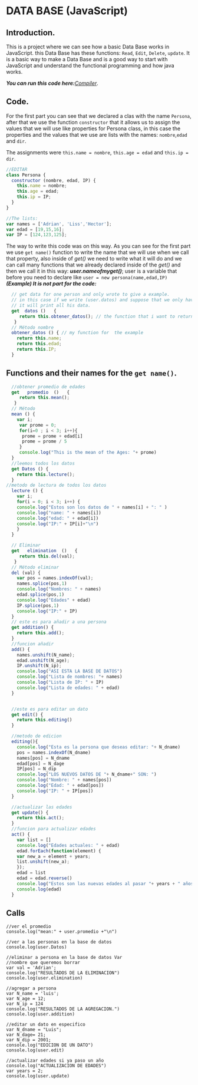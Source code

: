 # DATA BASE (JavaScript)
## Introduction.
This is a project where we can see how a basic Data Base works in JavaScript. this Data Base has these functions: `Read`, `Edit`, `Delete`, `update`. It is a basic way to make a Data Base and is a good way to start with JavaScript and understand the functional programming and how java works.

_**You can run this code here:**_[_Compiler_](https://playcode.io/466577?tabs=script_DataBase.js,preview,console).

## Code.
For the first part you can see that we declared a clas with the name `Persona`, after that we use the function `constructor` that it allows us to assign the values that we will use like properties for Persona class, in this case the properties and the values that we use are lists with the names: `nombre`,`edad` and `dir`. 

The assignments were `this.name = nombre`, `this.age = edad` and `this.ip = dir`.
````JavaScript
//EDITAR
class Persona {
  constructor (nombre, edad, IP) {
    this.name = nombre;
    this.age = edad;
    this.ip = IP;
  }
}
````
````JavaScript
//The lists:
var names = ['Adrian', 'Liss','Hector'];
var edad = [19,15,16];
var IP = [124,123,125];
````
The way to write this code was on this way. As you can see for the first part we use `get name()` function to write the name that we will use when we call that property, also inside of _get()_ we need to write what it will do and we can call many functions that we already declared inside of the _get()_ and then we call it in this way: _**user.nameofmyget()**_; user is a variable that before you need to declare like `user = new persona(name,edad,IP)`
_**(Example) It is not part for the code:**_
````JavaScript
  // get data for one person and only wrote to give a example.
  // in this case if we write (user.datos) and suppose that we only have one data for each list.
  // it will print all his data.
  get  datos ()   {
     return this.obtener_datos(); // the function that i want to return its result.
   }
  // Método nombre
  obtener_datos () { // my function for  the example
    return this.name;
    return this.edad;
    return this.IP;
  }
````
## Functions and their names for the `get name()`.

````JavaScript
  //obtener promedio de edades
  get   promedio  ()   {
     return this.mean();
   }
  // Método
  mean () {
    var i;
     var prome = 0;
     for(i=0 ; i < 3; i++){
      prome = prome + edad[i]
      prome = prome / 5
     }
     console.log("This is the mean of the Ages: "+ prome)
  }
  //leemos todos los datos
  get Datos () {
    return this.lecture();
  }
//metodo de lectura de todos los datos
  lecture () {
    var i;
    for(i = 0; i < 3; i++) {
    console.log("Estos son los datos de " + names[i] + ": " )
    console.log("name: " + names[i])
    console.log("edad: " + edad[i])
    console.log("IP:" + IP[i]+"\n")
    }
  }

  // Eliminar
  get   elimination  ()   {
     return this.del(val);
   }
  // Método eliminar
  del (val) {
    var pos = names.indexOf(val);
    names.splice(pos,1)
    console.log("Nombres: " + names)
    edad.splice(pos,1)
    console.log("Edades" + edad)
    IP.splice(pos,1)
    console.log("IP:" + IP)
  }
  // este es para añadir a una persona
  get addition() {
    return this.add();
  }
  //funcion añadir
  add() {
    names.unshift(N_name);
    edad.unshift(N_age);
    IP.unshift(N_ip);
    console.log("ASI ESTA LA BASE DE DATOS")
    console.log("Lista de nombres: "+ names)
    console.log("Lista de IP: " + IP)
    console.log("Lista de edades: " + edad)
  }


  //este es para editar un dato
  get edit() {
    return this.editing()
  }

  //metodo de edicion
  editing(){
    console.log("Esta es la persona que deseas editar: "+ N_dname)
    pos = names.indexOf(N_dname)
    names[pos] = N_dname
    edad[pos] = N_dage
    IP[pos] = N_dip
    console.log("LOS NUEVOS DATOS DE "+ N_dname+" SON: ")
    console.log("Nombre: " + names[pos])
    console.log("Edad: " + edad[pos])
    console.log("IP: " + IP[pos])
  }

  //actualizar las edades
  get update() {
    return this.act();
  }
  //funcion para actualizar edades
  act() {
    var list = []
    console.log("Edades actuales: " + edad)
    edad.forEach(function(element) {
    var new_a = element + years;
    list.unshift(new_a);
    });
    edad = list
    edad = edad.reverse()
    console.log("Estos son las nuevas edades al pasar "+ years + " años: ")
    console.log(edad)
  } 
````
## Calls
````
//ver el promedio
console.log("mean:" + user.promedio +"\n")

//ver a las personas en la base de datos
console.log(user.Datos)

//eliminar a persona en la base de datos Var
//nombre que queremos borrar
var val = 'Adrian'; 
console.log("RESULTADOS DE LA ELIMINACION")
console.log(user.elimination)

//agregar a persona
var N_name = 'luis';
var N_age = 12;
var N_ip = 124
console.log("RESULTADOS DE LA AGREGACION.")
console.log(user.addition)

//editar un dato en especifico
var N_dname = "Luis";
var N_dage= 21;
var N_dip = 2001;
console.log("EDICION DE UN DATO")
console.log(user.edit)

//actualizar edades si ya paso un año
console.log("ACTUALIZACION DE EDADES")
var years = 2;
console.log(user.update)
````
